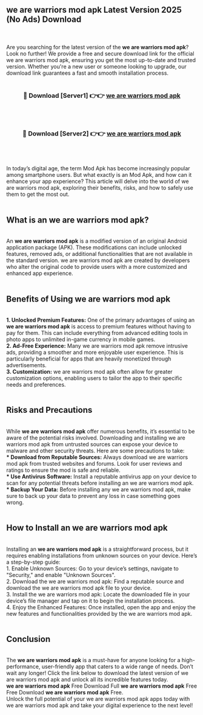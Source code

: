 ## we are warriors mod apk Latest Version 2025 (No Ads) Download
<br><br>
Are you searching for the latest version of the <strong>we are warriors mod apk</strong>? Look no further! We provide a free and secure download link for the official we are warriors mod apk, ensuring you get the most up-to-date and trusted version. Whether you're a new user or someone looking to upgrade, our download link guarantees a fast and smooth installation process.
<br>
<br>
<div align="center">
<h3>🔴 Download [Server1] 👉👉 <a href="https://modyolo.store/we_are_warriors_mod_apk">we are warriors mod apk</a></h3><br>
<br>
<h3>🔴 Download [Server2] 👉👉 <a href="https://modyolo.store/we_are_warriors_mod_apk">we are warriors mod apk</a></h3><br>
</div>
<br>
<br>
In today’s digital age, the term Mod Apk has become increasingly popular among smartphone users. But what exactly is an Mod Apk, and how can it enhance your app experience? This article will delve into the world of we are warriors mod apk, exploring their benefits, risks, and how to safely use them to get the most out.
<br>
<br>
<h2>What is an we are warriors mod apk?</h2>
<br>
An <strong>we are warriors mod apk</strong> is a modified version of an original Android application package (APK). These modifications can include unlocked features, removed ads, or additional functionalities that are not available in the standard version. we are warriors mod apk are created by developers who alter the original code to provide users with a more customized and enhanced app experience.
<br>
<br>
<h2>Benefits of Using we are warriors mod apk</h2>
<br>
<strong> 1. Unlocked Premium Features:</strong> One of the primary advantages of using an <strong>we are warriors mod apk</strong> is access to premium features without having to pay for them. This can include everything from advanced editing tools in photo apps to unlimited in-game currency in mobile games.
<br>
<strong> 2. Ad-Free Experience:</strong> Many we are warriors mod apk remove intrusive ads, providing a smoother and more enjoyable user experience. This is particularly beneficial for apps that are heavily monetized through advertisements.
<br>
<strong> 3. Customization:</strong> we are warriors mod apk often allow for greater customization options, enabling users to tailor the app to their specific needs and preferences.
<br>
<br>
<h2>Risks and Precautions</h2>
<br>
While <strong>we are warriors mod apk</strong> offer numerous benefits, it’s essential to be aware of the potential risks involved. Downloading and installing we are warriors mod apk from untrusted sources can expose your device to malware and other security threats. Here are some precautions to take:
<br>
<strong> * Download from Reputable Sources:</strong> Always download we are warriors mod apk from trusted websites and forums. Look for user reviews and ratings to ensure the mod is safe and reliable.
<br>
<strong> * Use Antivirus Software:</strong> Install a reputable antivirus app on your device to scan for any potential threats before installing an we are warriors mod apk.
<br>
<strong> * Backup Your Data:</strong> Before installing any we are warriors mod apk, make sure to back up your data to prevent any loss in case something goes wrong.
<br>
<br>
<h2>How to Install an we are warriors mod apk</h2>
<br>
Installing an <strong>we are warriors mod apk</strong> is a straightforward process, but it requires enabling installations from unknown sources on your device. Here’s a step-by-step guide:
<br>
 1. Enable Unknown Sources: Go to your device’s settings, navigate to "Security," and enable "Unknown Sources".
<br>
 2. Download the we are warriors mod apk: Find a reputable source and download the we are warriors mod apk file to your device.
<br>
 3. Install the we are warriors mod apk: Locate the downloaded file in your device’s file manager and tap on it to begin the installation process.
<br>
 4. Enjoy the Enhanced Features: Once installed, open the app and enjoy the new features and functionalities provided by the we are warriors mod apk.
<br>
<br>
<h2><strong>Conclusion</strong></h2>
<br>
The <strong>we are warriors mod apk</strong> is a must-have for anyone looking for a high-performance, user-friendly app that caters to a wide range of needs. Don’t wait any longer! Click the link below to download the latest version of we are warriors mod apk and unlock all its incredible features today.
<br>
<strong>we are warriors mod apk</strong> Free Download Full <strong>we are warriors mod apk</strong> Free Free Download <strong>we are warriors mod apk</strong> Free.
<br>
Unlock the full potential of your we are warriors mod apk apps today with we are warriors mod apk and take your digital experience to the next level!

